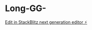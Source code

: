 # Long-GG-

[Edit in StackBlitz next generation editor ⚡️](https://stackblitz.com/~/github.com/Ldot2405/Long-GG-)
